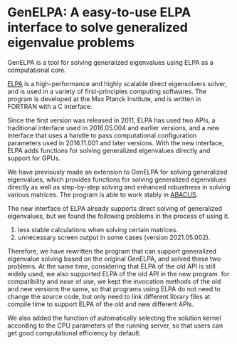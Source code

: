 # GenELPA: A easy-to-use ELPA interface to solve generalized eigenvalue problems

GenELPA is a tool for solving generalized eigenvalues using ELPA as a computational core.

[ELPA](https://elpa.mpcdf.mpg.de/index.html) is a high-performance and highly scalable direct eigensolvers solver, and is used in a variety of first-principles computing softwares. The program is developed at the Max Planck Institute, and is written in FORTRAN with a C interface.

Since the first version was released in 2011, ELPA has used two APIs, a traditional interface used in 2016.05.004 and earlier versions, and a new interface that uses a handle to pass computational configuration parameters used in 2016.11.001 and later versions. With the new interface, ELPA adds functions for solving generalized eigenvalues directly and support for GPUs.

We have previously made an extension to GenELPA for solving generalized eigenvalues, which provides functions for solving generalized eigenvalues directly as well as step-by-step solving and enhanced robustness in solving various matrices. The program is able to work stably in [ABACUS](https://abacus.ustc.edu.cn/).

The new interface of ELPA already supports direct solving of generalized eigenvalues, but we found the following problems in the process of using it.

1. less stable calculations when solving certain matrices.
2. unnecessary screen output in some cases (version 2021.05.002).

Therefore, we have rewritten the program that can support generalized eigenvalue solving based on the original GenELPA, and solved these two problems. At the same time, considering that ELPA of the old API is still widely used, we also supported ELPA of the old API in the new program. for compatibility and ease of use, we kept the invocation methods of the old and new versions the same, so that programs using ELPA do not need to change the source code, but only need to link different library files at compile time to support ELPA of the old and new different APIs.

We also added the function of automatically selecting the solution kernel according to the CPU parameters of the running server, so that users can get good computational efficiency by default.
